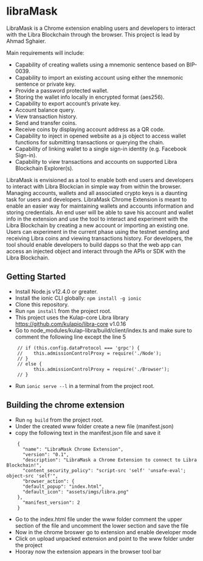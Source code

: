 # libraMask
LibraMask is a Chrome extension enabling users and developers to interact with the Libra Blockchain through the browser.
This project is lead by Ahmad Sghaier.

Main requirements will include:
- Capability of creating wallets using a mnemonic sentence based on BIP-0039.
- Capability to import an existing account using either the mnemonic sentence or private key.
- Provide a password protected wallet.
- Storing the wallet info locally in encrypted format (aes256).
- Capability to export account’s private key.
- Account balance query.
- View transaction history.
- Send and transfer coins.
- Receive coins by displaying account address as a QR code.
- Capability to inject in opened website as a js object to access wallet functions for submitting transactions or querying the chain.
- Capability of linking wallet to a single sign-in identity (e.g. Facebook Sign-in).
- Capability to view transactions and accounts on supported Libra Blockchain Explorer(s).

LibraMask is envisioned as a tool to enable both end users and developers to interact with Libra Blockcian in simple way from within the browser. 
Managing accounts, wallets and all associated crypto keys is a daunting task for users and developers. LibraMask Chrome Extension is meant to enable an easier way for maintaining wallets and accounts information and storing credentials.
An end user will be able to save his account and wallet info in the extension and use the tool to interact and experiment with the Libra Blockchain by creating a new account or importing an existing one. Users can experiment in the current phase using the testnet sending and receiving Libra coins and viewing transactions history.
For developers, the tool should enable developers to build dapps so that the web app can access an injected object and interact through the APIs or SDK with the Libra Blockchain.

## Getting Started

* Install Node.js v12.4.0 or greater.
* Install the ionic CLI globally: `npm install -g ionic`
* Clone this repository.
* Run `npm install` from the project root.
* This project uses the Kulap-core Libra library https://github.com/kulapio/libra-core v1.0.16
* Go to node_modules/kulap-libra/build/client/index.ts and make sure to comment the following line except the line 5
```
    // if (this.config.dataProtocol === 'grpc') {
    //    this.admissionControlProxy = require('./Node');
    // }
    // else {
          this.admissionControlProxy = require('./Browser');
    // }
```
* Run `ionic serve --l` in a terminal from the project root.

## Building the chrome extension

* Run `ng build` from the project root.
* Under the created www folder create a new file (manifest.json)
* copy the following text in the manifest.json file and save it
```
    {
      "name": "LibraMask Chrome Extension",
      "version": "0.1",
      "description": "LibraMask a Chrome Extension to connect to Libra Blockchain!",
      "content_security_policy": "script-src 'self' 'unsafe-eval'; object-src 'self'",
      "browser_action": {
      "default_popup": "index.html",
      "default_icon": "assets/imgs/libra.png"
    },
      "manifest_version": 2
    }
```
* Go to the index.html file under the www folder comment the upper section of the file and uncomment the lower section and save the file
* Now in the chrome broswer go to extension and enable developer mode
* Click on upload unpacked extension and point to the www folder under the project
* Hooray now the extension appears in the browser tool bar

